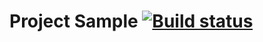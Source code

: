 # Project Sample [![Build status](https://ci.appveyor.com/api/projects/status/ujhbxpcbh9fg3a2j?svg=true)](https://ci.appveyor.com/project/alexdnf/selemiumtask)
